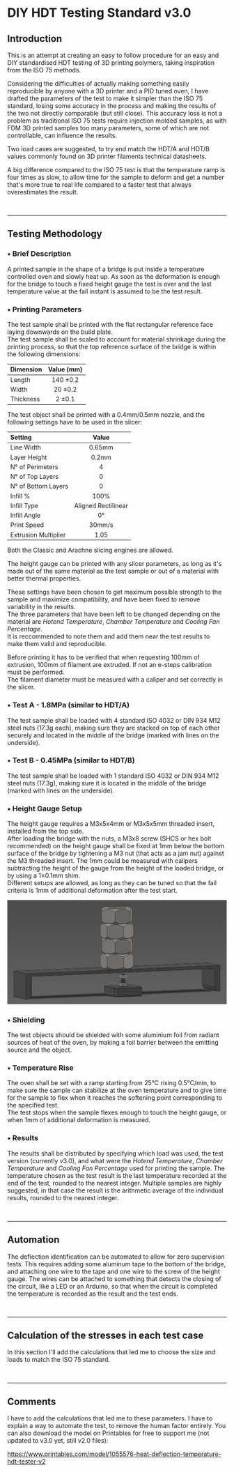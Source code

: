 # DIY HDT Testing Standard v3.0
## Introduction
This is an attempt at creating an easy to follow procedure for an easy and DIY standardised HDT testing of 3D printing polymers, taking inspiration from the ISO 75 methods.

Considering the difficulties of actually making something easily reproducible by anyone with a 3D printer and a PID tuned oven, I have drafted the parameters of the test to make it simpler than the ISO 75 standard, losing some accuracy in the process and making the results of the two not directly comparable (but still close).
This accuracy loss is not a problem as traditional ISO 75 tests require injection molded samples, as with FDM 3D printed samples too many parameters, some of which are not controllable, can influence the results.

Two load cases are suggested, to try and match the HDT/A and HDT/B values commonly found on 3D printer filaments technical datasheets.

A big difference compared to the ISO 75 test is that the temperature ramp is four times as slow, to allow time for the sample to deform and get a number that's more true to real life compared to a faster test that always overestimates the result.

<!-------------------------------------------------------------------------------------------------->
</br>

---

## Testing Methodology
### • Brief Description
A printed sample in the shape of a bridge is put inside a temperature controlled oven and slowly heat up. As soon as the deformation is enough for the bridge to touch a fixed height gauge the test is over and the last temperature value at the fail instant is assumed to be the test result.

### • Printing Parameters
The test sample shall be printed with the flat rectangular reference face laying downwards on the build plate. <br />
The test sample shall be scaled to account for material shrinkage during the printing process, so that the top reference surface of the bridge is within the following dimensions:

| Dimension  | Value (mm) |
| :--------- | :--------: |
| Length     | 140 ±0.2   |
| Width      | 20 ±0.2    |
| Thickness  | 2 ±0.1     |


The test object shall be printed with a 0.4mm/0.5mm nozzle, and the following settings have to be used in the slicer:

| Setting              | Value               |
| :----------          | :----------:        |
| Line Width           | 0.65mm              |
| Layer Height         | 0.2mm               |
| N° of Perimeters     | 4                   |
| N° of Top Layers     | 0                   |
| N° of Bottom Layers  | 0                   |
| Infill %             | 100%                |
| Infill Type          | Aligned Rectilinear |
| Infill Angle         | 0°                  |
| Print Speed          | 30mm/s              |
| Extrusion Multiplier | 1.05                |

Both the Classic and Arachne slicing engines are allowed. <br />

The height gauge can be printed with any slicer parameters, as long as it's made out of the same material as the test sample or out of a material with better thermal properties.

These settings have been chosen to get maximum possible strength to the sample and maximize compatibility, and have been fixed to remove variability in the results. <br />
The three parameters that have been left to be changed depending on the material are _Hotend Temperature_, _Chamber Temperature_ and _Cooling Fan Percentage_. <br />
It is reccommended to note them and add them near the test results to make them valid and reproducible. <br />

Before printing it has to be verified that when requesting 100mm of extrusion, 100mm of filament are extruded. If not an e-steps calibration must be performed. <br />
The filament diameter must be measured with a caliper and set correctly in the slicer.

### • Test A - 1.8MPa (similar to HDT/A)
The test sample shall be loaded with 4 standard ISO 4032 or DIN 934 M12 steel nuts (17.3g each), making sure they are stacked on top of each other securely and located in the middle of the bridge (marked with lines on the underside).

### • Test B - 0.45MPa (similar to HDT/B)
The test sample shall be loaded with 1 standard ISO 4032 or DIN 934 M12 steel nuts (17.3g), making sure it is located in the middle of the bridge (marked with lines on the underside).

### • Height Gauge Setup
The height gauge requires a M3x5x4mm or M3x5x5mm threaded insert, installed from the top side. <br />
After loading the bridge with the nuts, a M3x8 screw (SHCS or hex bolt recommended) on the height gauge shall be fixed at 1mm below the bottom surface of the bridge by tightening a M3 nut (that acts as a jam nut) against the M3 threaded insert. The 1mm could be measured with calipers subtracting the height of the gauge from the height of the loaded bridge, or by using a 1±0.1mm shim. <br />
Different setups are allowed, as long as they can be tuned so that the fail criteria is 1mm of additional deformation after the test start.

<picture>
  <img alt="Test setup image" src="/HDT_Setup.png">
</picture>

### • Shielding
The test objects should be shielded with some aluminium foil from radiant sources of heat of the oven, by making a foil barrier between the emitting source and the object.

### • Temperature Rise
The oven shall be set with a ramp starting from 25°C rising 0.5°C/min, to make sure the sample can stabilize at the oven temperature and to give time for the sample to flex when it reaches the softening point corresponding to the specified test. <br />
The test stops when the sample flexes enough to touch the height gauge, or when 1mm of additional deformation is measured.

### • Results
The results shall be distributed by specifying which load was used, the test version (currently v3.0), and what were the _Hotend Temperature_, _Chamber Temperature_ and _Cooling Fan Percentage_ used for printing the sample.
The temperature chosen as the test result is the last temperature recorded at the end of the test, rounded to the nearest integer.
Multiple samples are highly suggested, in that case the result is the arithmetic average of the individual results, rounded to the nearest integer.

<!-------------------------------------------------------------------------------------------------->
</br>

---

## Automation
The deflection identification can be automated to allow for zero supervision tests. This requires adding some aluminum tape to the bottom of the bridge, and attaching one wire to the tape and one wire to the screw of the height gauge. The wires can be attached to something that detects the closing of the circuit, like a LED or an Arduino, so that when the circuit is completed the temperature is recorded as the result and the test ends.

<!-------------------------------------------------------------------------------------------------->
</br>

---

## Calculation of the stresses in each test case
In this section I'll add the calculations that led me to choose the size and loads to match the ISO 75 standard.

<!-------------------------------------------------------------------------------------------------->
</br>

---

## Comments
I have to add the calculations that led me to these parameters.
I have to explain a way to automate the test, to remove the human factor entirely.
You can also download the model on Printables for free to support me (not updated to v3.0 yet, still v2.0 files):

https://www.printables.com/model/1055576-heat-deflection-temperature-hdt-tester-v2
